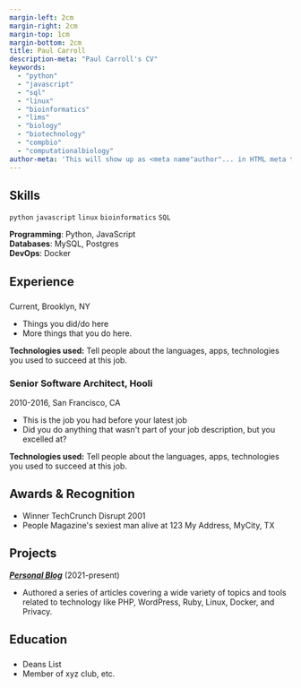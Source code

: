 ```yaml
---
margin-left: 2cm
margin-right: 2cm
margin-top: 1cm
margin-bottom: 2cm
title: Paul Carroll
description-meta: "Paul Carroll's CV"
keywords:
  - "python"
  - "javascript"
  - "sql"
  - "linux"
  - "bioinformatics"
  - "lims"
  - "biology"
  - "biotechnology"
  - "compbio"
  - "computationalbiology"
author-meta: 'This will show up as <meta name"author"... in HTML meta tags:'
---
```


## Skills

`python`
`javascript`
`linux`
`bioinformatics`
`SQL`

**Programming**: Python, JavaScript  
**Databases**: MySQL, Postgres  
**DevOps**: Docker

## Experience

###

Current, Brooklyn, NY

- Things you did/do here
- More things that you do here.

**Technologies used:** Tell people about the languages, apps, technologies you used to succeed at this job.

### Senior Software Architect, Hooli

2010-2016, San Francisco, CA

- This is the job you had before your latest job
- Did you do anything that wasn't part of your job description, but you excelled at?

**Technologies used:** Tell people about the languages, apps, technologies you used to succeed at this job.

## Awards & Recognition

- Winner TechCrunch Disrupt 2001
- People Magazine's sexiest man alive at 123 My Address, MyCity, TX

## Projects

**[_Personal Blog_](http://luther.io)** (2021-present)

- Authored a series of articles covering a wide variety of topics and tools related to technology like PHP, WordPress, Ruby, Linux, Docker, and Privacy.

## Education

###

- Deans List
- Member of xyz club, etc.
